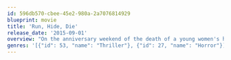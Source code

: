 ```yaml
---
id: 596db570-cbee-45e2-980a-2a7076814929
blueprint: movie
title: 'Run, Hide, Die'
release_date: '2015-09-01'
overview: "On the anniversary weekend of the death of a young women's husband, five girls head out to a cabin to help their friend move past her husband's death. As the party continues a dark secret begins to unravel and a hideous past crawls out to seek revenge."
genres: '[{"id": 53, "name": "Thriller"}, {"id": 27, "name": "Horror"}]'
---
```

